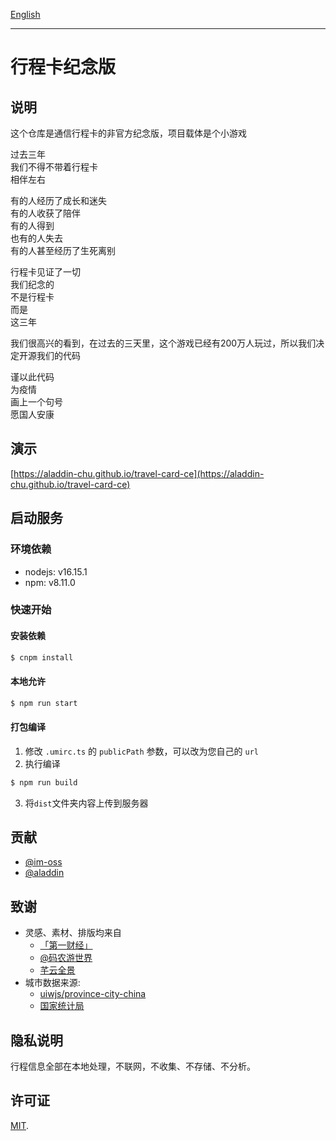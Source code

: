 [English](./README.md)

----

# 行程卡纪念版

## 说明
这个仓库是通信行程卡的非官方纪念版，项目载体是个小游戏

过去三年  
我们不得不带着行程卡  
相伴左右 

有的人经历了成长和迷失  
有的人收获了陪伴  
有的人得到  
也有的人失去  
有的人甚至经历了生死离别

行程卡见证了一切  
我们纪念的  
不是行程卡  
而是  
这三年

我们很高兴的看到，在过去的三天里，这个游戏已经有200万人玩过，所以我们决定开源我们的代码

谨以此代码  
为疫情  
画上一个句号  
愿国人安康

## 演示
[https://aladdin-chu.github.io/travel-card-ce](https://aladdin-chu.github.io/travel-card-ce)


## 启动服务

### 环境依赖

- nodejs: v16.15.1
- npm: v8.11.0


### 快速开始

#### 安装依赖
```bash
$ cnpm install
```

#### 本地允许
```bash
$ npm run start
```

#### 打包编译
1. 修改 `.umirc.ts` 的 `publicPath` 参数，可以改为您自己的 `url`
2. 执行编译
```bash
$ npm run build
```
3. 将`dist`文件夹内容上传到服务器

## 贡献
- [@im-oss](https://github.com/im-oss)
- [@aladdin](https://github.com/aladdin-chu)

## 致谢
- 灵感、素材、排版均来自
  - [「第一财经」](https://mp.weixin.qq.com/s/U_Ao8BctwznDe-sKo-Vw9w)
  - [@码农游世界](https://trip.sinlody.com/about)
  - [芊云全景](https://vr.he29.com/)
- 城市数据来源:
  - [uiwjs/province-city-china](https://github.com/uiwjs/province-city-china)
  - [国家统计局](http://www.stats.gov.cn/tjsj/tjbz/tjyqhdmhcxhfdm/)

## 隐私说明
行程信息全部在本地处理，不联网，不收集、不存储、不分析。

## 许可证
[MIT](./LICENSE).